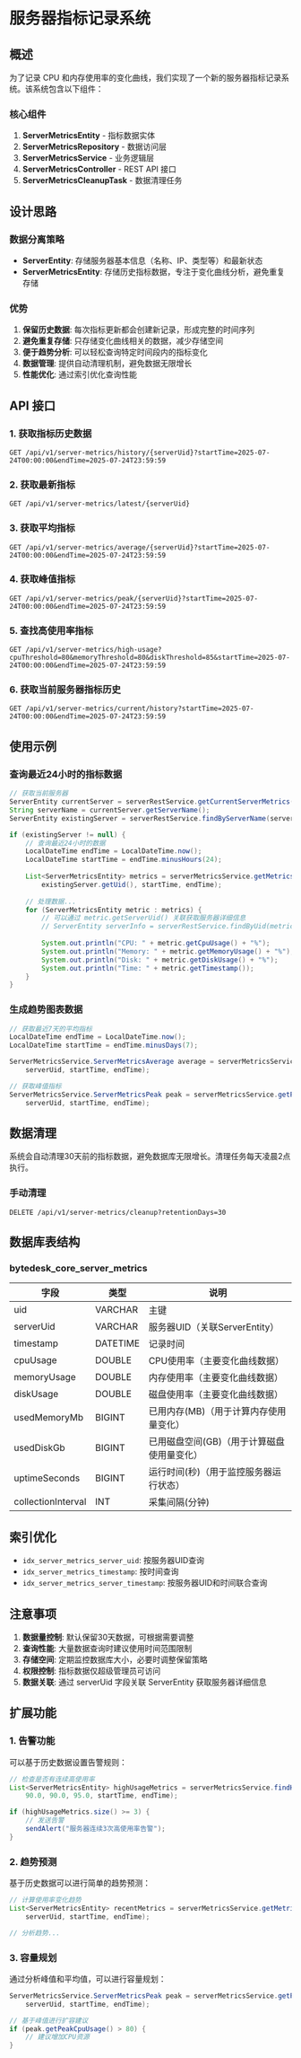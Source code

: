 # 服务器指标记录系统

## 概述

为了记录 CPU 和内存使用率的变化曲线，我们实现了一个新的服务器指标记录系统。该系统包含以下组件：

### 核心组件

1. **ServerMetricsEntity** - 指标数据实体
2. **ServerMetricsRepository** - 数据访问层
3. **ServerMetricsService** - 业务逻辑层
4. **ServerMetricsController** - REST API 接口
5. **ServerMetricsCleanupTask** - 数据清理任务

## 设计思路

### 数据分离策略

- **ServerEntity**: 存储服务器基本信息（名称、IP、类型等）和最新状态
- **ServerMetricsEntity**: 存储历史指标数据，专注于变化曲线分析，避免重复存储

### 优势

1. **保留历史数据**: 每次指标更新都会创建新记录，形成完整的时间序列
2. **避免重复存储**: 只存储变化曲线相关的数据，减少存储空间
3. **便于趋势分析**: 可以轻松查询特定时间段内的指标变化
4. **数据管理**: 提供自动清理机制，避免数据无限增长
5. **性能优化**: 通过索引优化查询性能

## API 接口

### 1. 获取指标历史数据

```http
GET /api/v1/server-metrics/history/{serverUid}?startTime=2025-07-24T00:00:00&endTime=2025-07-24T23:59:59
```

### 2. 获取最新指标

```http
GET /api/v1/server-metrics/latest/{serverUid}
```

### 3. 获取平均指标

```http
GET /api/v1/server-metrics/average/{serverUid}?startTime=2025-07-24T00:00:00&endTime=2025-07-24T23:59:59
```

### 4. 获取峰值指标

```http
GET /api/v1/server-metrics/peak/{serverUid}?startTime=2025-07-24T00:00:00&endTime=2025-07-24T23:59:59
```

### 5. 查找高使用率指标

```http
GET /api/v1/server-metrics/high-usage?cpuThreshold=80&memoryThreshold=80&diskThreshold=85&startTime=2025-07-24T00:00:00&endTime=2025-07-24T23:59:59
```

### 6. 获取当前服务器指标历史

```http
GET /api/v1/server-metrics/current/history?startTime=2025-07-24T00:00:00&endTime=2025-07-24T23:59:59
```

## 使用示例

### 查询最近24小时的指标数据

```java
// 获取当前服务器
ServerEntity currentServer = serverRestService.getCurrentServerMetrics();
String serverName = currentServer.getServerName();
ServerEntity existingServer = serverRestService.findByServerName(serverName);

if (existingServer != null) {
    // 查询最近24小时的数据
    LocalDateTime endTime = LocalDateTime.now();
    LocalDateTime startTime = endTime.minusHours(24);
    
    List<ServerMetricsEntity> metrics = serverMetricsService.getMetricsHistory(
        existingServer.getUid(), startTime, endTime);
    
    // 处理数据...
    for (ServerMetricsEntity metric : metrics) {
        // 可以通过 metric.getServerUid() 关联获取服务器详细信息
        // ServerEntity serverInfo = serverRestService.findByUid(metric.getServerUid()).orElse(null);
        
        System.out.println("CPU: " + metric.getCpuUsage() + "%");
        System.out.println("Memory: " + metric.getMemoryUsage() + "%");
        System.out.println("Disk: " + metric.getDiskUsage() + "%");
        System.out.println("Time: " + metric.getTimestamp());
    }
}
```

### 生成趋势图表数据

```java
// 获取最近7天的平均指标
LocalDateTime endTime = LocalDateTime.now();
LocalDateTime startTime = endTime.minusDays(7);

ServerMetricsService.ServerMetricsAverage average = serverMetricsService.getAverageMetrics(
    serverUid, startTime, endTime);

// 获取峰值指标
ServerMetricsService.ServerMetricsPeak peak = serverMetricsService.getPeakMetrics(
    serverUid, startTime, endTime);
```

## 数据清理

系统会自动清理30天前的指标数据，避免数据库无限增长。清理任务每天凌晨2点执行。

### 手动清理

```http
DELETE /api/v1/server-metrics/cleanup?retentionDays=30
```

## 数据库表结构

### bytedesk_core_server_metrics

| 字段 | 类型 | 说明 |
|------|------|------|
| uid | VARCHAR | 主键 |
| serverUid | VARCHAR | 服务器UID（关联ServerEntity） |
| timestamp | DATETIME | 记录时间 |
| cpuUsage | DOUBLE | CPU使用率（主要变化曲线数据） |
| memoryUsage | DOUBLE | 内存使用率（主要变化曲线数据） |
| diskUsage | DOUBLE | 磁盘使用率（主要变化曲线数据） |
| usedMemoryMb | BIGINT | 已用内存(MB)（用于计算内存使用量变化） |
| usedDiskGb | BIGINT | 已用磁盘空间(GB)（用于计算磁盘使用量变化） |
| uptimeSeconds | BIGINT | 运行时间(秒)（用于监控服务器运行状态） |
| collectionInterval | INT | 采集间隔(分钟) |

## 索引优化

- `idx_server_metrics_server_uid`: 按服务器UID查询
- `idx_server_metrics_timestamp`: 按时间查询
- `idx_server_metrics_server_timestamp`: 按服务器UID和时间联合查询

## 注意事项

1. **数据量控制**: 默认保留30天数据，可根据需要调整
2. **查询性能**: 大量数据查询时建议使用时间范围限制
3. **存储空间**: 定期监控数据库大小，必要时调整保留策略
4. **权限控制**: 指标数据仅超级管理员可访问
5. **数据关联**: 通过 serverUid 字段关联 ServerEntity 获取服务器详细信息

## 扩展功能

### 1. 告警功能

可以基于历史数据设置告警规则：

```java
// 检查是否有连续高使用率
List<ServerMetricsEntity> highUsageMetrics = serverMetricsService.findHighUsageMetrics(
    90.0, 90.0, 95.0, startTime, endTime);

if (highUsageMetrics.size() >= 3) {
    // 发送告警
    sendAlert("服务器连续3次高使用率告警");
}
```

### 2. 趋势预测

基于历史数据可以进行简单的趋势预测：

```java
// 计算使用率变化趋势
List<ServerMetricsEntity> recentMetrics = serverMetricsService.getMetricsHistory(
    serverUid, startTime, endTime);

// 分析趋势...
```

### 3. 容量规划

通过分析峰值和平均值，可以进行容量规划：

```java
ServerMetricsService.ServerMetricsPeak peak = serverMetricsService.getPeakMetrics(
    serverUid, startTime, endTime);

// 基于峰值进行扩容建议
if (peak.getPeakCpuUsage() > 80) {
    // 建议增加CPU资源
}
``` 
